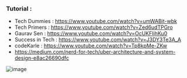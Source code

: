 ### Tutorial :
* Tech Dummies : https://www.youtube.com/watch?v=umWABit-wbk 
* Tech Primers : https://www.youtube.com/watch?v=Zed6udTPGro
* Gaurav Sen : https://www.youtube.com/watch?v=OcUKFIjhKu0 
* Success in Tech : https://www.youtube.com/watch?v=J3DY3Te3A_A 
* codeKarle : https://www.youtube.com/watch?v=Tp8kpMe-ZKw
* https://medium.com/nerd-for-tech/uber-architecture-and-system-design-e8ac26690dfc

![image](https://user-images.githubusercontent.com/30351771/135113617-d88e0be7-54c1-4555-9deb-5dde0e27f9bb.png)
